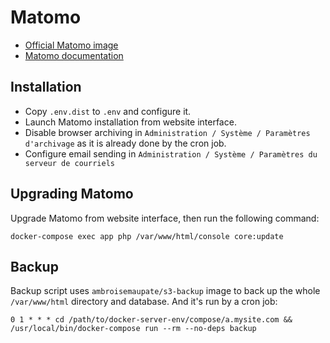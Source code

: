 # Matomo

- [Official Matomo image](https://hub.docker.com/_/matomo/)
- [Matomo documentation](https://matomo.org/docs/)

## Installation

- Copy `.env.dist` to `.env` and configure it.
- Launch Matomo installation from website interface.
- Disable browser archiving in `Administration / Système / Paramètres d'archivage` as it is already done by the cron job.
- Configure email sending in `Administration / Système / Paramètres du serveur de courriels`

## Upgrading Matomo

Upgrade Matomo from website interface, then run the following command:

```shell
docker-compose exec app php /var/www/html/console core:update
```

## Backup

Backup script uses `ambroisemaupate/s3-backup` image to back up the whole `/var/www/html` directory and database. 
And it's run by a cron job:

```crontab
0 1 * * * cd /path/to/docker-server-env/compose/a.mysite.com && /usr/local/bin/docker-compose run --rm --no-deps backup
```
